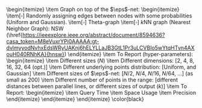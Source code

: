 \begin{itemize}
    \item Graph on top of the $\eps$-net:
    \begin{itemize}
        \item[$\square$] Randomly assigning edges between nodes with some probabilities (Uniform and Gaussian).
        \item[$\square$] Theta-graph
        \item[$\square$] $k$NN graph (Nearest Neighbor Graph): NSW (\href{https://ieeexplore.ieee.org/abstract/document/8594636?casa_token=M8eVuxrYPi0AAAAA:gt-dvlmyyodNvhxEdsWRyUAKnj6hELYLLaJB3GtL1Pr3uLCVBIo5wYtqHTvn4AXouH040RNhKA}{hnsw})
    \end{itemize}
    \item To Report (hyper-parameters):
    \begin{itemize}
        \item Different sizes ($N$)
        \item Different dimensions: [2, 4, 8, 16, 32, 64 (opt.)]
        \item Different underlying points distribution: [Uniform, and Gaussian]
        \item Different sizes of $\eps$-net: [$N/2$, $N/4$, $N/16$, $N/64$, ...] (as small as $200$)
        \item Different number of points in the range: [different distances between parallel lines, or different sizes of output ($k$)]
        \item To Report:
        \begin{itemize}
            \item Query Time
            \item Space Usage
            \item Precision
        \end{itemize}
    \end{itemize}
\end{itemize}
\color{black}
